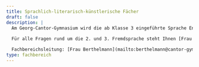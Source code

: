 ```yaml
---
title: Sprachlich-literarisch-künstlerische Fächer
draft: false
description: |
  Am Georg-Cantor-Gymnasium wird die ab Klasse 3 eingeführte Sprache Englisch ab Klasse 5 weitergeführt. Ab Klasse 7 können die Schülerinnen und Schüler entweder Französisch oder Latein als 2. Fremdsprache wählen. Optional kann ab Jahrgang 9 als 3. Fremdsprache Spanisch belegt werden.
  
  Für alle Fragen rund um die 2. und 3. Fremdsprache steht Ihnen [Frau Schmidt](mailto:schmidt@cantor-gymnasium.de) gern zur Verfügung. 

  Fachbereichsleitung: [Frau Berthelmann](mailto:berthelmann@cantor-gymnasium.de) und [Frau Opel-Fritzlar](mailto:fritzlar@cantor-gymnasium.de)
type: fachbereich
---
```

